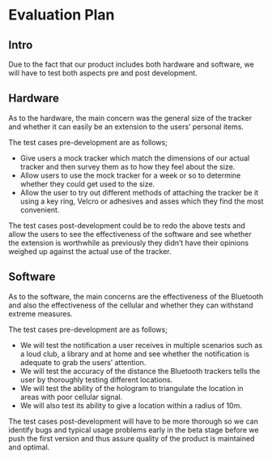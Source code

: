 # Evaluation Plan

## Intro
Due to the fact that our product includes both hardware and software, we will have to test both aspects pre and post development.

## Hardware
As to the hardware, the main concern was the general size of the tracker and whether it can easily be an extension to the users’ personal items. 

The test cases pre-development are as follows;
-	Give users a mock tracker which match the dimensions of our actual tracker and then survey them as to how they feel about the size.
-	Allow users to use the mock tracker for a week or so to determine whether they could get used to the size.
-	Allow the user to try out different methods of attaching the tracker be it using a key ring, Velcro or adhesives and asses which they find the most convenient.

The test cases post-development could be to redo the above tests and allow the users to see the effectiveness of the software and see whether the extension is worthwhile as previously they didn’t have their opinions weighed up against the actual use of the tracker.

## Software
As to the software, the main concerns are the effectiveness of the Bluetooth and also the effectiveness of the cellular and whether they can withstand extreme measures.

The test cases pre-development are as follows;
-	We will test the notification a user receives in multiple scenarios such as a loud club, a library and at home and see whether the notification is adequate to grab the users’ attention.
-	We will test the accuracy of the distance the Bluetooth trackers tells the user by thoroughly testing different locations.
-	We will test the ability of the hologram to triangulate the location in areas with poor cellular signal.
-	We will also test its ability to give a location within a radius of 10m.

The test cases post-development will have to be more thorough so we can identify bugs and typical usage problems early in the beta stage before we push the first version and thus assure quality of the product is maintained and optimal.


